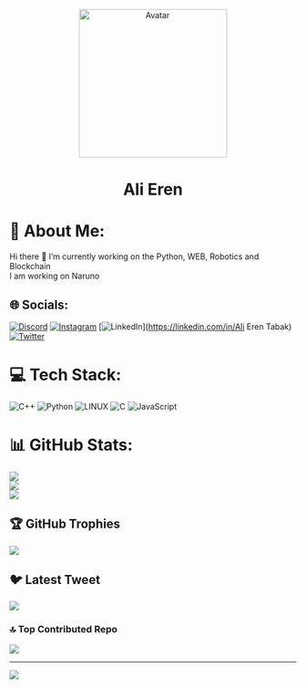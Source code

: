 <p align="center">
  <a href="https://github.com/alieren196">
    <img src="https://avatars.githubusercontent.com/u/81759021?v=4" alt="Avatar" width="260" height="260">
  </a>

  <h1 align="center">Ali Eren</h1>

# 💫 About Me:
Hi there 👋 I’m currently working on the Python, WEB, Robotics and Blockchain<br>I am working on Naruno


## 🌐 Socials:
[![Discord](https://img.shields.io/badge/Discord-%237289DA.svg?logo=discord&logoColor=white)](https://discord.gg/https://discord.gg/4J9KGKcR) [![Instagram](https://img.shields.io/badge/Instagram-%23E4405F.svg?logo=Instagram&logoColor=white)](https://instagram.com/ichalieren ) [![LinkedIn](https://img.shields.io/badge/LinkedIn-%230077B5.svg?logo=linkedin&logoColor=white)](https://linkedin.com/in/Ali Eren Tabak) [![Twitter](https://img.shields.io/badge/Twitter-%231DA1F2.svg?logo=Twitter&logoColor=white)](https://twitter.com/alierent196) 

# 💻 Tech Stack:
![C++](https://img.shields.io/badge/c++-%2300599C.svg?style=flat&logo=c%2B%2B&logoColor=white) ![Python](https://img.shields.io/badge/python-3670A0?style=flat&logo=python&logoColor=ffdd54) ![LINUX](https://img.shields.io/badge/Linux-FCC624?style=flat&logo=linux&logoColor=black) ![C](https://img.shields.io/badge/c-%2300599C.svg?style=flat&logo=c&logoColor=white) ![JavaScript](https://img.shields.io/badge/javascript-%23323330.svg?style=flat&logo=javascript&logoColor=%23F7DF1E)
# 📊 GitHub Stats:
![](https://github-readme-stats.vercel.app/api?username=alieren196&theme=dark&hide_border=false&include_all_commits=true&count_private=false)<br/>
![](https://github-readme-streak-stats.herokuapp.com/?user=alieren196&theme=dark&hide_border=false)<br/>
![](https://github-readme-stats.vercel.app/api/top-langs/?username=alieren196&theme=dark&hide_border=false&include_all_commits=true&count_private=false&layout=compact)

## 🏆 GitHub Trophies
![](https://github-profile-trophy.vercel.app/?username=alieren196&theme=alduin&no-frame=false&no-bg=true&margin-w=4)

## 🐦 Latest Tweet
[![](https://gtce.itsvg.in/api?username=alierent196)](https://github.com/VishwaGauravIn/github-twitter-card-embed)

### 🔝 Top Contributed Repo
![](https://github-contributor-stats.vercel.app/api?username=alieren196&limit=5&theme=dark&combine_all_yearly_contributions=true)

---
[![](https://visitcount.itsvg.in/api?id=alieren196&icon=2&color=5)](https://visitcount.itsvg.in)

<!-- Proudly created with GPRM ( https://gprm.itsvg.in ) -->